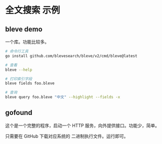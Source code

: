 # 全文搜索 示例

## bleve demo

一个库。功能比较多。

```bash
# 命令行工具
go install github.com/blevesearch/bleve/v2/cmd/bleve@latest

# 查看
bleve --help

# 打印索引字段
bleve fields foo.bleve

# 查询
bleve query foo.bleve "中文" --highlight --fields -x
```

## gofound

这个是一个完整的程序，启动一个 HTTP 服务，向外提供接口。功能少，简单。

只需要在 GitHub 下载对应系统的 二进制执行文件。运行即可。
